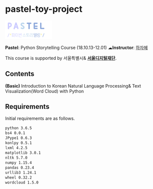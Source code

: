 # pastel-toy-project

<img src="https://github.com/jahyeha/pastel-toy-project/blob/master/intro.png" width="30%">

**Pastel**: Python Storytelling Course (18.10.13-12.01) ☁**Instructor**: [하자혜](https://github.com/jahyeha)

This course is supported by 서울특별시& **[서울디지털재단](http://sdf.seoul.kr/eng/)**.

## Contents
**(Basic)** Introduction to Korean Natural Language Processing& Text Visualization(Word Cloud) with Python

## Requirements
Initial requirements are as follows.
```
python 3.6.5
bs4 0.0.1
JPype1 0.6.3
konlpy 0.5.1
lxml 4.2.5
matplotlib 3.0.1
nltk 5.7.0
numpy 1.15.4
pandas 0.23.4
urllib3 1.24.1
wheel 0.32.2
wordcloud 1.5.0
```
